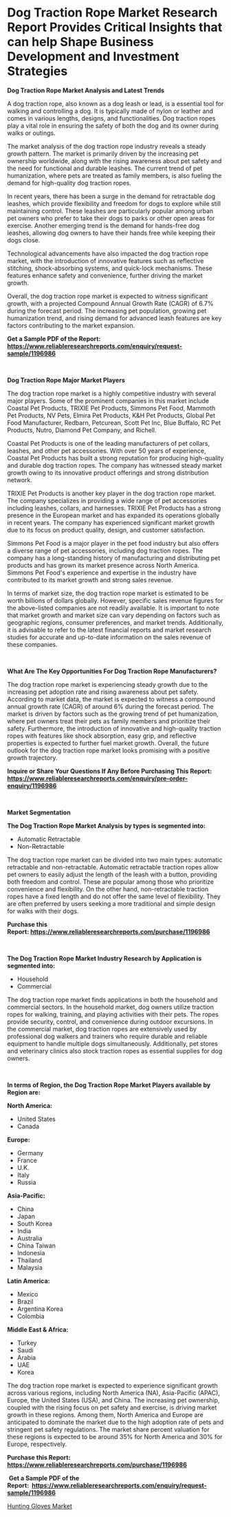 <p><h1>Dog Traction Rope Market Research Report Provides Critical Insights that can help Shape Business Development and Investment Strategies</h1></p><p><strong>Dog Traction Rope Market Analysis and Latest Trends</strong></p>
<p><p>A dog traction rope, also known as a dog leash or lead, is a essential tool for walking and controlling a dog. It is typically made of nylon or leather and comes in various lengths, designs, and functionalities. Dog traction ropes play a vital role in ensuring the safety of both the dog and its owner during walks or outings.</p><p>The market analysis of the dog traction rope industry reveals a steady growth pattern. The market is primarily driven by the increasing pet ownership worldwide, along with the rising awareness about pet safety and the need for functional and durable leashes. The current trend of pet humanization, where pets are treated as family members, is also fueling the demand for high-quality dog traction ropes.</p><p>In recent years, there has been a surge in the demand for retractable dog leashes, which provide flexibility and freedom for dogs to explore while still maintaining control. These leashes are particularly popular among urban pet owners who prefer to take their dogs to parks or other open areas for exercise. Another emerging trend is the demand for hands-free dog leashes, allowing dog owners to have their hands free while keeping their dogs close.</p><p>Technological advancements have also impacted the dog traction rope market, with the introduction of innovative features such as reflective stitching, shock-absorbing systems, and quick-lock mechanisms. These features enhance safety and convenience, further driving the market growth.</p><p>Overall, the dog traction rope market is expected to witness significant growth, with a projected Compound Annual Growth Rate (CAGR) of 6.7% during the forecast period. The increasing pet population, growing pet humanization trend, and rising demand for advanced leash features are key factors contributing to the market expansion.</p></p>
<p><strong>Get a Sample PDF of the Report:&nbsp; <a href="https://www.reliableresearchreports.com/enquiry/request-sample/1196986">https://www.reliableresearchreports.com/enquiry/request-sample/1196986</a></strong></p>
<p>&nbsp;</p>
<p><strong>Dog Traction Rope Major Market Players</strong></p>
<p><p>The dog traction rope market is a highly competitive industry with several major players. Some of the prominent companies in this market include Coastal Pet Products, TRIXIE Pet Products, Simmons Pet Food, Mammoth Pet Products, NV Pets, Elmira Pet Products, K&H Pet Products, Global Pet Food Manufacturer, Redbarn, Petcurean, Scott Pet Inc, Blue Buffalo, RC Pet Products, Nutro, Diamond Pet Company, and Richell.</p><p>Coastal Pet Products is one of the leading manufacturers of pet collars, leashes, and other pet accessories. With over 50 years of experience, Coastal Pet Products has built a strong reputation for producing high-quality and durable dog traction ropes. The company has witnessed steady market growth owing to its innovative product offerings and strong distribution network. </p><p>TRIXIE Pet Products is another key player in the dog traction rope market. The company specializes in providing a wide range of pet accessories including leashes, collars, and harnesses. TRIXIE Pet Products has a strong presence in the European market and has expanded its operations globally in recent years. The company has experienced significant market growth due to its focus on product quality, design, and customer satisfaction. </p><p>Simmons Pet Food is a major player in the pet food industry but also offers a diverse range of pet accessories, including dog traction ropes. The company has a long-standing history of manufacturing and distributing pet products and has grown its market presence across North America. Simmons Pet Food's experience and expertise in the industry have contributed to its market growth and strong sales revenue. </p><p>In terms of market size, the dog traction rope market is estimated to be worth billions of dollars globally. However, specific sales revenue figures for the above-listed companies are not readily available. It is important to note that market growth and market size can vary depending on factors such as geographic regions, consumer preferences, and market trends. Additionally, it is advisable to refer to the latest financial reports and market research studies for accurate and up-to-date information on the sales revenue of these companies.</p></p>
<p>&nbsp;</p>
<p><strong>What Are The Key Opportunities For Dog Traction Rope Manufacturers?</strong></p>
<p><p>The dog traction rope market is experiencing steady growth due to the increasing pet adoption rate and rising awareness about pet safety. According to market data, the market is expected to witness a compound annual growth rate (CAGR) of around 6% during the forecast period. The market is driven by factors such as the growing trend of pet humanization, where pet owners treat their pets as family members and prioritize their safety. Furthermore, the introduction of innovative and high-quality traction ropes with features like shock absorption, easy grip, and reflective properties is expected to further fuel market growth. Overall, the future outlook for the dog traction rope market looks promising with a positive growth trajectory.</p></p>
<p><strong>Inquire or Share Your Questions If Any Before Purchasing This Report: <a href="https://www.reliableresearchreports.com/enquiry/pre-order-enquiry/1196986">https://www.reliableresearchreports.com/enquiry/pre-order-enquiry/1196986</a></strong></p>
<p>&nbsp;</p>
<p><strong>Market Segmentation</strong></p>
<p><strong>The Dog Traction Rope Market Analysis by types is segmented into:</strong></p>
<p><ul><li>Automatic Retractable</li><li>Non-Retractable</li></ul></p>
<p><p>The dog traction rope market can be divided into two main types: automatic retractable and non-retractable. Automatic retractable traction ropes allow pet owners to easily adjust the length of the leash with a button, providing both freedom and control. These are popular among those who prioritize convenience and flexibility. On the other hand, non-retractable traction ropes have a fixed length and do not offer the same level of flexibility. They are often preferred by users seeking a more traditional and simple design for walks with their dogs.</p></p>
<p><strong>Purchase this Report:&nbsp;<a href="https://www.reliableresearchreports.com/purchase/1196986">https://www.reliableresearchreports.com/purchase/1196986</a></strong></p>
<p>&nbsp;</p>
<p><strong>The Dog Traction Rope Market Industry Research by Application is segmented into:</strong></p>
<p><ul><li>Household</li><li>Commercial</li></ul></p>
<p><p>The dog traction rope market finds applications in both the household and commercial sectors. In the household market, dog owners utilize traction ropes for walking, training, and playing activities with their pets. The ropes provide security, control, and convenience during outdoor excursions. In the commercial market, dog traction ropes are extensively used by professional dog walkers and trainers who require durable and reliable equipment to handle multiple dogs simultaneously. Additionally, pet stores and veterinary clinics also stock traction ropes as essential supplies for dog owners.</p></p>
<p>&nbsp;</p>
<p><strong>In terms of Region, the Dog Traction Rope Market Players available by Region are:</strong></p>
<p>
    <p> <strong> North America: </strong>
        <ul>
            <li>United States</li>
            <li>Canada</li>
        </ul>
        </p> 
    <p> <strong> Europe: </strong>
        <ul>
            <li>Germany</li>
            <li>France</li>
            <li>U.K.</li>
            <li>Italy</li>
            <li>Russia</li>
        </ul>
        </p> 
    <p> <strong> Asia-Pacific: </strong>
        <ul>
            <li>China</li>
            <li>Japan</li>
            <li>South Korea</li>
            <li>India</li>
            <li>Australia</li>
            <li>China Taiwan</li>
            <li>Indonesia</li>
            <li>Thailand</li>
            <li>Malaysia</li>
        </ul>
        </p> 
    <p> <strong> Latin America: </strong>
        <ul>
            <li>Mexico</li>
            <li>Brazil</li>
            <li>Argentina Korea</li>
            <li>Colombia</li>
        </ul>
        </p> 
    <p> <strong> Middle East & Africa: </strong>
        <ul>
            <li>Turkey</li>
            <li>Saudi</li>
            <li>Arabia</li>
            <li>UAE</li>
            <li>Korea</li>
        </ul>
    </p>
    </p>
<p><p>The dog traction rope market is expected to experience significant growth across various regions, including North America (NA), Asia-Pacific (APAC), Europe, the United States (USA), and China. The increasing pet ownership, coupled with the rising focus on pet safety and exercise, is driving market growth in these regions. Among them, North America and Europe are anticipated to dominate the market due to the high adoption rate of pets and stringent pet safety regulations. The market share percent valuation for these regions is expected to be around 35% for North America and 30% for Europe, respectively.</p></p>
<p><strong>Purchase this Report: <a href="https://www.reliableresearchreports.com/purchase/1196986">https://www.reliableresearchreports.com/purchase/1196986</a></strong></p>
<p>&nbsp;<strong>Get a Sample PDF of the Report:&nbsp;&nbsp;<a href="https://www.reliableresearchreports.com/enquiry/request-sample/1196986">https://www.reliableresearchreports.com/enquiry/request-sample/1196986</a></strong></p>
<p><strong></strong></p>
<p><p><a href="https://github.com/jhcraigie/Market-Research-Report-List-1/blob/main/hunting-gloves-market.md">Hunting Gloves Market</a></p></p>